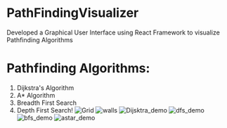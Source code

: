 # PathFindingVisualizer
Developed a Graphical User Interface using React Framework to visualize Pathfinding Algorithms 
# Pathfinding Algorithms:
1. Dijkstra's Algorithm
2. A* Algorithm
3. Breadth First Search
4. Depth First Search!
![Grid](https://user-images.githubusercontent.com/46644862/127726402-17298d55-3d18-4fb1-9534-47d696ac8109.JPG)
![walls](https://user-images.githubusercontent.com/46644862/127726393-22170e3d-9868-4334-912f-67df1df0b267.JPG)
![Dijsktra_demo](https://user-images.githubusercontent.com/46644862/127726396-1f7a3bd0-c076-40b3-91b6-e649b4431ad2.JPG)
![dfs_demo](https://user-images.githubusercontent.com/46644862/127726397-f47eb055-db29-4b4e-bf2a-545318908323.JPG)
![bfs_demo](https://user-images.githubusercontent.com/46644862/127726398-29631294-a2a9-4a05-ad5f-05ac36f266db.JPG)
![astar_demo](https://user-images.githubusercontent.com/46644862/127726400-5ec604e5-880e-4fcb-b18e-99ecbeb0b814.JPG)



